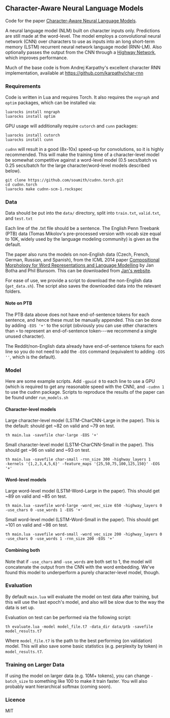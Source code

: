 ## Character-Aware Neural Language Models
Code for the paper [Character-Aware Neural Language Models](http://arxiv.org/abs/1508.06615).

A neural language model (NLM) built on character inputs only. Predictions
are still made at the word-level. The model employs a convolutional neural network (CNN) over characters 
to use as inputs into an long short-term memory (LSTM)
recurrent neural network language model (RNN-LM). Also optionally
passes the output from the CNN through a [Highway Network](http://arxiv.org/abs/1507.06228), 
which improves performance.

Much of the base code is from Andrej Karpathy's excellent character RNN implementation,
available at https://github.com/karpathy/char-rnn

### Requirements
Code is written in Lua and requires Torch. It also requires
the `nngraph` and `optim` packages, which can be installed via:
```
luarocks install nngraph
luarocks install optim
```
GPU usage will additionally require `cutorch` and `cunn` packages:
```
luarocks install cutorch
luarocks install cunn
```

`cudnn` will result in a good (8x-10x) speed-up for convolutions, so it is
highly recommended. This will make the training time of a character-level model 
be somewhat competitive against a word-level model (0.5 secs/batch vs 0.25 secs/batch for 
the large character/word-level models described below).

```
git clone https://github.com/soumith/cudnn.torch.git
cd cudnn.torch
luarocks make cudnn-scm-1.rockspec
```
### Data
Data should be put into the `data/` directory, split into `train.txt`,
`valid.txt`, and `test.txt`

Each line of the .txt file should be a sentence. The English Penn 
Treebank (PTB) data (Tomas Mikolov's pre-processed version with vocab size equal to 10K,
widely used by the language modeling community) is given as the default.

The paper also runs the models on non-English data (Czech, French, German, Russian, and Spanish), from the ICML 2014
paper [Compositional Morphology for Word Representations and Language Modelling](http://arxiv.org/abs/1405.4273)
by Jan Botha and Phil Blunsom. This can be downloaded from [Jan's website](https://bothameister.github.io).

For ease of use, we provide a script to download the non-English data (`get_data.sh`). 
The script also saves the downloaded data into the relevant folders.

#### Note on PTB
The PTB data above does not have end-of-sentence tokens for each sentence, and hence these must be
manually appended. This can be done by adding `-EOS '+'` to the script (obviously you 
can use other characters than `+` to represent an end-of-sentence token---we recommend a single
unused character).

The Reddit/non-English data already have end-of-sentence tokens for each line so you do not need to 
add the `-EOS` command (equivalent to adding `-EOS ''`, which is the default).

### Model
Here are some example scripts. Add `-gpuid 0` to each line to use a GPU (which is
required to get any reasonable speed with the CNN), and `-cudnn 1` to use the
cudnn package. Scripts to reproduce the results of the paper can be found under `run_models.sh`

#### Character-level models
Large character-level model (LSTM-CharCNN-Large in the paper).
This is the default: should get ~82 on valid and ~79 on test.
```
th main.lua -savefile char-large -EOS '+'
```
Small character-level model (LSTM-CharCNN-Small in the paper).
This should get ~96 on valid and ~93 on test.
```
th main.lua -savefile char-small -rnn_size 300 -highway_layers 1 
-kernels '{1,2,3,4,5,6}' -feature_maps '{25,50,75,100,125,150}' -EOS '+'
```

#### Word-level models
Large word-level model (LSTM-Word-Large in the paper).
This should get ~89 on valid and ~85 on test.
```
th main.lua -savefile word-large -word_vec_size 650 -highway_layers 0 
-use_chars 0 -use_words 1 -EOS '+'
```
Small word-level model (LSTM-Word-Small in the paper).
This should get ~101 on valid and ~98 on test.
```
th main.lua -savefile word-small -word_vec_size 200 -highway_layers 0 
-use_chars 0 -use_words 1 -rnn_size 200 -EOS '+'
```

#### Combining both
Note that if `-use_chars` and `-use_words` are both set to 1, the model
will concatenate the output from the CNN with the word embedding. We've
found this model to underperform a purely character-level model, though.

### Evaluation
By default `main.lua` will evaluate the model on test data after training,
but this will use the last epoch's model, and also will be slow due to
the way the data is set up.

Evaluation on test can be performed via the following script:
```
th evaluate.lua -model model_file.t7 -data_dir data/ptb -savefile model_results.t7
```
Where `model_file.t7` is the path to the best performing (on validation) model.
This will also save some basic statistics (e.g. perplexity by token) in
`model_results.t7`.

### Training on Larger Data
If using the model on larger data (e.g. 10M+ tokens), you can change
`-batch_size` to something like 100 to make it train faster. You will also
probably want hierarchical softmax (coming soon).

### Licence
MIT



